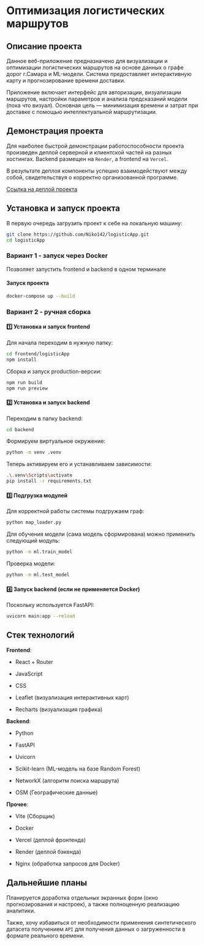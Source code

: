 # Оптимизация логистических маршрутов

## Описание проекта

Данное веб-приложение предназначено для визуализации и оптимизации логистических маршрутов на основе данных о графе дорог г.Самара и ML-модели. Система предоставляет интерактивную карту и прогнозирование времени доставки.

Приложение включает интерфейс для авторизации, визуализации маршрутов, настройки параметров и анализа предсказаний модели (пока что визуал). Основная цель — минимизация времени и затрат при доставке с помощью интеллектуальной маршрутизации.

## Демонстрация проекта

Для наиболее быстрой демонстрации работоспособности проекта произведен деплой серверной и клиентской частей на разных хостингах. Backend размещен на `Render`, а frontend на `Vercel`.

В результате деплоя компоненты успешно взаимодействуют между собой, свидетельствуя о корректно организованной программе.

[Ссылка на деплой проекта](logistic-app-psi.vercel.app)

## Установка и запуск проекта

В первую очередь загрузить проект к себе на локальную машину:

```bash
git clone https://github.com/Niko142/logisticApp.git
cd logisticApp
```

### Вариант 1 - запуск через Docker

Позволяет запустить frontend и backend в одном терминале

#### Запуск проекта

```bash
docker-compose up --build
```

### Вариант 2 - ручная сборка

#### :one: Установка и запуск frontend

Для начала переходим в нужную папку:

```bash
cd frontend/logisticApp
npm install
```

Сборка и запуск production-версии:

```bash
npm run build
npm run preview
```

#### :two: Установка и запуск backend

Переходим в папку backend:

```bash
cd backend
```

Формируем виртуальное окружение:

```bash
python -m venv .venv
```

Теперь активируем его и устанавливаем зависимости:

```bash
.\.venv\Scripts\activate
pip install -r requirements.txt
```

#### :three: Подгрузка модулей

Для корректной работы системы подгружаем граф:

```bash
python map_loader.py
```

Для обучения модели (сама модель сформирована) можно применить следующий модуль:

```bash
python -m ml.train_model
```

Проверка модели:

```bash
python -m ml.test_model
```

#### :four: Запуск backend (если не применяется Docker)

Поскольку используется FastAPI:

```bash
uvicorn main:app --reload
```

## Стек технологий

**Frontend**:

* React + Router

* JavaScript

* CSS

* Leaflet (визуализация интерактивных карт)

* Recharts (визуализация графика)

**Backend**:

* Python

* FastAPI

* Uvicorn

* Scikit-learn (ML-модель на базе Random Forest)

* NetworkX (алгоритм поиска маршрута)

* OSM (Географические данные)

**Прочее**:

* Vite (Сборщик)

* Docker

* Vercel (деплой фронтенда)

* Render (деплой бэкенда)

* Nginx (обработка запросов для Docker)

## Дальнейшие планы

Планируется доработка отдельных экранных форм (окно прогнозирования и настроек), а также полноценную реализацию аналитики.

Также, хочу избавиться от необходимости применения синтетического датасета получением `API` для получения данных о загруженности в формате реального времени.
